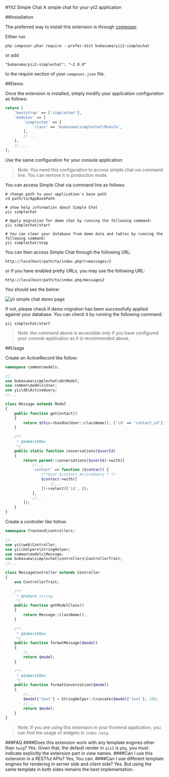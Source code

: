 #Yii2 Simple Chat
A simple chat for your yii2 application

##Installation

The preferred way to install this extension is through [composer](http://getcomposer.org/download/).

Either run

```
php composer.phar require --prefer-dist bubasuma/yii2-simplechat
```

or add

```
"bubasuma/yii2-simplechat": "~2.0.0"
```

to the require section of your `composer.json` file.

##Demo

Once the extension is installed, simply modify your application configuration as follows:

```php
return [
    'bootstrap' => ['simplechat'],
    'modules' => [
        'simplechat' => [
            'class' => 'bubasuma\simplechat\Module',
        ],
        // ...
    ],
    // ...
];
```
Use the same configuration for your console application:

>Note: You need this configuration to access simple chat via command line. You can remove it in production mode.

You can access Simple Chat via command line as follows:

```
# change path to your application's base path
cd path/to/AppBasePath

# show help information about Simple Chat
yii simplechat

# Apply migration for demo chat by running the following command:
yii simplechat/start

# You can clear your database from demo data and tables by running the following command:
yii simplechat/stop
```

You can then access Simple Chat through the following URL:

```
http://localhost/path/to/index.php?r=messages/2
```

or if you have enabled pretty URLs, you may use the following URL:

```
http://localhost/path/to/index.php/messages2
```

You should see the below:

![yii simple chat demo page](http://i.imgur.com/mB0CsET.png "yii simple chat demo page")

If not, please check if demo migration has been successfully applied against your database. You can check it by running the following command:

```
yii simplechat/start
```
>Note: the command above is accessible only if you have configured your console application as it is recommended above.

##Usage

Create an ActiveRecord like follow:

```php
namespace common\models;

//...
use bubasuma\simplechat\db\Model;
use common\models\User;
use yii\db\ActiveQuery;
//...

class Message extends Model
{
    public function getContact()
    {
        return $this->hasOne(User::className(), ['id' => 'contact_id']);
    }
    
    /**
     * @inheritDoc
     */
    public static function conversations($userId)
    {
        return parent::conversations($userId)->with([
            //...
            'contact' => function ($contact) {
                /**@var $contact ActiveQuery * */
                $contact->with([
                    //...
                ])->select(['id', ]);
            },
            //...
        ]);
    }
}
```

Create a controller like follow:

```php
namespace frontend\controllers;

//...
use yii\web\Controller;
use yii\helpers\StringHelper;
use common\models\Message;
use bubasuma\simplechat\controllers\ControllerTrait;
//...

class MessageController extends Controller
{
    use ControllerTrait;
    
    /**
     * @return string
     */
    public function getModelClass()
    {
        return Message::className();
    }
    
    /**
     * @inheritDoc
     */
    public function formatMessage($model)
    {
        //...
        return $model;
    }

    /**
     * @inheritDoc
     */
    public function formatConversation($model)
    {
        //...
        $model['text'] = StringHelper::truncate($model['text'], 20);
        //...
        return $model;
    }
}
```
>Note: If you are using this extension in your frontend application, you can find the usage of widgets  in `index.twig`.

###FAQ
####Does this extension work with any template engines other than `twig`?
Yes. Given that, the default render in `yii2` is `php`, you must indicate explicitly the extension part in view names.
####Can I use this extension in a RESTful APIs?
Yes, You can. 
####Can I use different template engines for rendering in server side and client side?
Yes. But using the same template in both sides remains the best implementation.

 